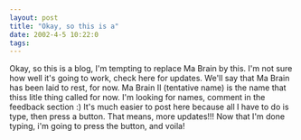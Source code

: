 ```yaml
---
layout: post
title: "Okay, so this is a"
date: 2002-4-5 10:22:0
tags: 
---
```


Okay, so this is a blog, I'm tempting to replace Ma Brain by this. I'm not sure how well it's going to work, check here for updates. We'll say that Ma Brain has been laid to rest, for now. Ma Brain II (tentative name) is the name that thiss litle thing called for now. I'm looking for names, comment in the feedback section :) It's much easier to post here because all I have to do is type, then press a button. That means, more updates!!! Now that I'm done typing, i'm going to press the button, and voila!

